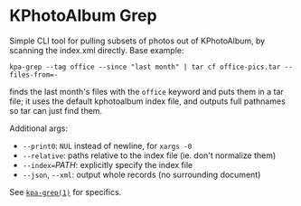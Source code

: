 # KPhotoAlbum Grep

Simple CLI tool for pulling subsets of photos out of KPhotoAlbum, by scanning the index.xml directly.  Base example:

    kpa-grep --tag office --since "last month" | tar cf office-pics.tar --files-from=-

finds the last month's files with the `office` keyword and puts them in a tar file; it uses the default kphotoalbum index file, and outputs full pathnames so tar can just find them.

Additional args:

  * `--print0`: `NUL` instead of newline, for `xargs -0`
  * `--relative`: paths relative to the index file (ie. don't normalize them)
  * `--index=`_PATH_: explicitly specify the index file
  * `--json`, `--xml`: output whole records (no surrounding document)

See [`kpa-grep(1)`](kpa-grep.1.ronn.md) for specifics.
